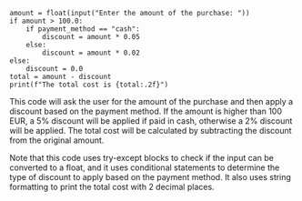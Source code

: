 ```
amount = float(input("Enter the amount of the purchase: "))
if amount > 100.0:
    if payment_method == "cash":
        discount = amount * 0.05
    else:
        discount = amount * 0.02
else:
    discount = 0.0
total = amount - discount
print(f"The total cost is {total:.2f}")
```
This code will ask the user for the amount of the purchase and then apply a discount based on the payment method. If the amount is higher than 100 EUR, a 5% discount will be applied if paid in cash, otherwise a 2% discount will be applied. The total cost will be calculated by subtracting the discount from the original amount.

Note that this code uses try-except blocks to check if the input can be converted to a float, and it uses conditional statements to determine the type of discount to apply based on the payment method. It also uses string formatting to print the total cost with 2 decimal places.